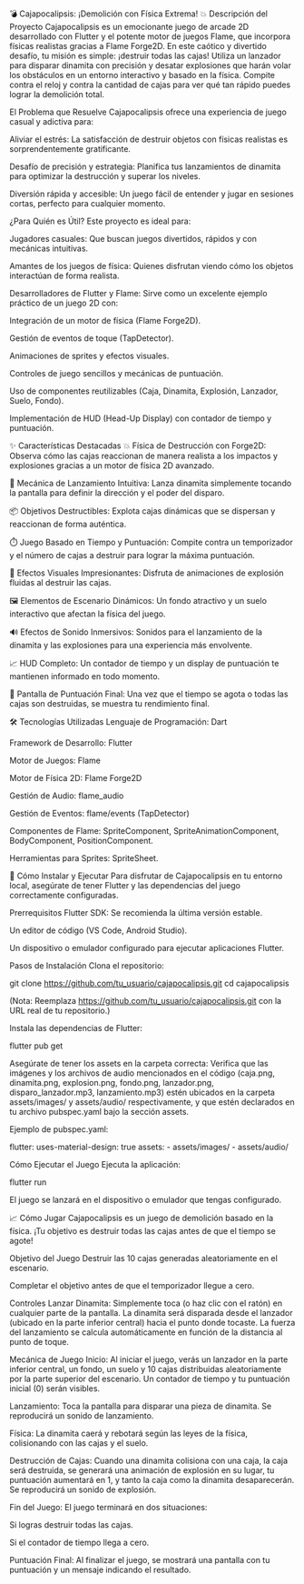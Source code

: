 💣 Cajapocalipsis: ¡Demolición con Física Extrema! 💥
Descripción del Proyecto
Cajapocalipsis es un emocionante juego de arcade 2D desarrollado con Flutter y el potente motor de juegos Flame, que incorpora físicas realistas gracias a Flame Forge2D. En este caótico y divertido desafío, tu misión es simple: ¡destruir todas las cajas! Utiliza un lanzador para disparar dinamita con precisión y desatar explosiones que harán volar los obstáculos en un entorno interactivo y basado en la física. Compite contra el reloj y contra la cantidad de cajas para ver qué tan rápido puedes lograr la demolición total.

El Problema que Resuelve
Cajapocalipsis ofrece una experiencia de juego casual y adictiva para:

Aliviar el estrés: La satisfacción de destruir objetos con físicas realistas es sorprendentemente gratificante.

Desafío de precisión y estrategia: Planifica tus lanzamientos de dinamita para optimizar la destrucción y superar los niveles.

Diversión rápida y accesible: Un juego fácil de entender y jugar en sesiones cortas, perfecto para cualquier momento.

¿Para Quién es Útil?
Este proyecto es ideal para:

Jugadores casuales: Que buscan juegos divertidos, rápidos y con mecánicas intuitivas.

Amantes de los juegos de física: Quienes disfrutan viendo cómo los objetos interactúan de forma realista.

Desarrolladores de Flutter y Flame: Sirve como un excelente ejemplo práctico de un juego 2D con:

Integración de un motor de física (Flame Forge2D).

Gestión de eventos de toque (TapDetector).

Animaciones de sprites y efectos visuales.

Controles de juego sencillos y mecánicas de puntuación.

Uso de componentes reutilizables (Caja, Dinamita, Explosión, Lanzador, Suelo, Fondo).

Implementación de HUD (Head-Up Display) con contador de tiempo y puntuación.

✨ Características Destacadas
💥 Física de Destrucción con Forge2D: Observa cómo las cajas reaccionan de manera realista a los impactos y explosiones gracias a un motor de física 2D avanzado.

🎯 Mecánica de Lanzamiento Intuitiva: Lanza dinamita simplemente tocando la pantalla para definir la dirección y el poder del disparo.

📦 Objetivos Destructibles: Explota cajas dinámicas que se dispersan y reaccionan de forma auténtica.

⏱️ Juego Basado en Tiempo y Puntuación: Compite contra un temporizador y el número de cajas a destruir para lograr la máxima puntuación.

🎇 Efectos Visuales Impresionantes: Disfruta de animaciones de explosión fluidas al destruir las cajas.

🖼️ Elementos de Escenario Dinámicos: Un fondo atractivo y un suelo interactivo que afectan la física del juego.

🔊 Efectos de Sonido Inmersivos: Sonidos para el lanzamiento de la dinamita y las explosiones para una experiencia más envolvente.

📈 HUD Completo: Un contador de tiempo y un display de puntuación te mantienen informado en todo momento.

🏁 Pantalla de Puntuación Final: Una vez que el tiempo se agota o todas las cajas son destruidas, se muestra tu rendimiento final.

🛠️ Tecnologías Utilizadas
Lenguaje de Programación: Dart

Framework de Desarrollo: Flutter

Motor de Juegos: Flame

Motor de Física 2D: Flame Forge2D

Gestión de Audio: flame_audio

Gestión de Eventos: flame/events (TapDetector)

Componentes de Flame: SpriteComponent, SpriteAnimationComponent, BodyComponent, PositionComponent.

Herramientas para Sprites: SpriteSheet.

🚀 Cómo Instalar y Ejecutar
Para disfrutar de Cajapocalipsis en tu entorno local, asegúrate de tener Flutter y las dependencias del juego correctamente configuradas.

Prerrequisitos
Flutter SDK: Se recomienda la última versión estable.

Un editor de código (VS Code, Android Studio).

Un dispositivo o emulador configurado para ejecutar aplicaciones Flutter.

Pasos de Instalación
Clona el repositorio:

git clone https://github.com/tu_usuario/cajapocalipsis.git
cd cajapocalipsis

(Nota: Reemplaza https://github.com/tu_usuario/cajapocalipsis.git con la URL real de tu repositorio.)

Instala las dependencias de Flutter:

flutter pub get

Asegúrate de tener los assets en la carpeta correcta:
Verifica que las imágenes y los archivos de audio mencionados en el código (caja.png, dinamita.png, explosion.png, fondo.png, lanzador.png, disparo_lanzador.mp3, lanzamiento.mp3) estén ubicados en la carpeta assets/images/ y assets/audio/ respectivamente, y que estén declarados en tu archivo pubspec.yaml bajo la sección assets.

Ejemplo de pubspec.yaml:

flutter:
  uses-material-design: true
  assets:
    - assets/images/
    - assets/audio/

Cómo Ejecutar el Juego
Ejecuta la aplicación:

flutter run

El juego se lanzará en el dispositivo o emulador que tengas configurado.

📈 Cómo Jugar
Cajapocalipsis es un juego de demolición basado en la física. ¡Tu objetivo es destruir todas las cajas antes de que el tiempo se agote!

Objetivo del Juego
Destruir las 10 cajas generadas aleatoriamente en el escenario.

Completar el objetivo antes de que el temporizador llegue a cero.

Controles
Lanzar Dinamita: Simplemente toca (o haz clic con el ratón) en cualquier parte de la pantalla. La dinamita será disparada desde el lanzador (ubicado en la parte inferior central) hacia el punto donde tocaste. La fuerza del lanzamiento se calcula automáticamente en función de la distancia al punto de toque.

Mecánica de Juego
Inicio: Al iniciar el juego, verás un lanzador en la parte inferior central, un fondo, un suelo y 10 cajas distribuidas aleatoriamente por la parte superior del escenario. Un contador de tiempo y tu puntuación inicial (0) serán visibles.

Lanzamiento: Toca la pantalla para disparar una pieza de dinamita. Se reproducirá un sonido de lanzamiento.

Física: La dinamita caerá y rebotará según las leyes de la física, colisionando con las cajas y el suelo.

Destrucción de Cajas: Cuando una dinamita colisiona con una caja, la caja será destruida, se generará una animación de explosión en su lugar, tu puntuación aumentará en 1, y tanto la caja como la dinamita desaparecerán. Se reproducirá un sonido de explosión.

Fin del Juego: El juego terminará en dos situaciones:

Si logras destruir todas las cajas.

Si el contador de tiempo llega a cero.

Puntuación Final: Al finalizar el juego, se mostrará una pantalla con tu puntuación y un mensaje indicando el resultado.
